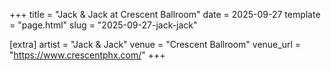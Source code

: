 +++
title = "Jack & Jack at Crescent Ballroom"
date = 2025-09-27
template = "page.html"
slug = "2025-09-27-jack-jack"

[extra]
artist = "Jack & Jack"
venue = "Crescent Ballroom"
venue_url = "https://www.crescentphx.com/"
+++
